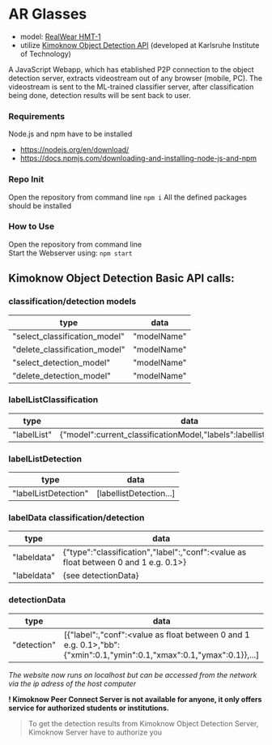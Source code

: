 # AR Glasses

- model: [RealWear HMT-1](https://realwear.at/hmt-1/?keyword=realwear%20hmt%201&device=c&network=g&campaignid=12461183932&gclid=CjwKCAiAo4OQBhBBEiwA5KWu_8ekYhez1Gfo6hnIeIROSiillUNRqOw1z7C_q8JrjQA0BPXqxf3FChoCipoQAvD_BwE)
- utilize [Kimoknow Object Detection API](https://www.kimoknow.de/) (developed at Karlsruhe Institute of Technology)

A JavaScript Webapp, which has etablished P2P connection to the object detection server, extracts videostream out of any browser (mobile, PC). The videostream is sent to the ML-trained classifier server, after classification being done, detection results will be sent back to user.

### Requirements
Node.js and npm have to be installed
- https://nodejs.org/en/download/
- https://docs.npmjs.com/downloading-and-installing-node-js-and-npm 

### Repo Init
Open the repository from command line
```npm i```
All the defined packages should be installed

### How to Use
Open the repository from command line\
Start the Webserver using:
```npm start```

## Kimoknow Object Detection Basic API calls:

### classification/detection models

| type |	data |
|------|---------|
|"select_classification_model"|	"modelName"|
|"delete_classification_model"|	"modelName"|
|"select_detection_model"|	"modelName"|
|"delete_detection_model"|	"modelName"|

### labelListClassification

| type |	data |
|------|---------|
|"labelList"|	{"model":current_classificationModel,"labels":labellistClassification}|


### labelListDetection

| type |	data |
|------|---------|
|"labelListDetection"|	[labellistDetection...]|

### labelData classification/detection

| type |	data |
|------|---------|
|"labeldata"|	{"type":"classification","label":<labelName>,"conf":<value as float between 0 and 1 e.g. 0.1>}|
|"labeldata"|	{see detectionData}|

### detectionData

| type |	data |
|------|---------|
|"detection"|	[{"label":<labelName>,"conf":<value as float between 0 and 1 e.g. 0.1>,"bb":{"xmin":0.1,"ymin":0.1,"xmax":0.1,"ymax":0.1}},...]|




_The website now runs on localhost but can be accessed from the network via the ip adress of the host computer_

**! Kimoknow Peer Connect Server is not available for anyone, it only offers service for authorized students or institutions.**
> To get the detection results from Kimoknow Object Detection Server, Kimoknow Server have to authorize you
